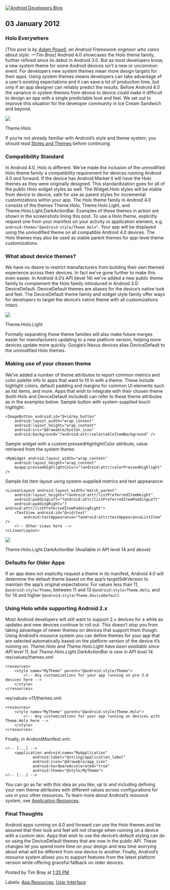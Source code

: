 [![Android Developers Blog](http://3.bp.blogspot.com/-l7gnNEh4qg8/UKqmMerltLI/AAAAAAAAC-c/_aid9jTg9Zk/s1600/blogheader2.png)](http://android-developers.blogspot.com/)

03 January 2012
---------------

### Holo Everywhere

*[This post is by [Adam Powell](https://plus.google.com/107708120842840792570/posts), an Android Framework engineer who cares about style. —Tim Bray]*
 Android 4.0 showcases the Holo theme family, further refined since its debut in Android 3.0. But as most developers know, a new system theme for some Android devices isn’t a new or uncommon event. For developers new system themes mean more design targets for their apps. Using system themes means developers can take advantage of a user’s existing expectations and it can save a lot of production time, but only if an app designer can reliably predict the results. Before Android 4.0 the variance in system themes from device to device could make it difficult to design an app with a single predictable look and feel. We set out to improve this situation for the developer community in Ice Cream Sandwich and beyond.

![](http://3.bp.blogspot.com/-Ih4mfw7ugas/TwNnpaoc79I/AAAAAAAABAE/BmBauVfE7OA/s400/Screenshot_2011-11-17-22-19-53.png)

Theme.Holo

If you’re not already familiar with Android’s style and theme system, you should read [Styles and Themes](http://developer.android.com/guide/topics/ui/themes.html) before continuing.

### Compatibility Standard

In Android 4.0, Holo is different. We’ve made the inclusion of the unmodified Holo theme family a compatibility requirement for devices running Android 4.0 and forward. If the device has Android Market it will have the Holo themes as they were originally designed.
 This standardization goes for all of the public Holo widget styles as well. The Widget.Holo styles will be stable from device to device, safe for use as parent styles for incremental customizations within your app.
 The Holo theme family in Android 4.0 consists of the themes Theme.Holo, Theme.Holo.Light, and Theme.Holo.Light.DarkActionBar. Examples of these themes in action are shown in the screenshots lining this post.
 To use a Holo theme, explicitly request one from your manifest on your activity or application element, e.g. `android:theme="@android:style/Theme.Holo"`. Your app will be displayed using the unmodified theme on all compatible Android 4.0 devices. The Holo themes may also be used as stable parent themes for app-level theme customizations.

### What about device themes?

We have no desire to restrict manufacturers from building their own themed experience across their devices. In fact we’ve gone further to make this even easier. In Android 4.0’s API (level 14) we’ve added a new public theme family to complement the Holo family introduced in Android 3.0: DeviceDefault. DeviceDefault themes are aliases for the device’s native look and feel. The DeviceDefault theme family and widget style family offer ways for developers to target the device’s native theme with all customizations intact.

![](http://1.bp.blogspot.com/-Mi2BW-8T8eY/TwNpdVemR_I/AAAAAAAABAc/-oOTaZ5M4_A/s400/Screenshot_2011-11-17-22-23-18.png)

Theme.Holo.Light

Formally separating these theme families will also make future merges easier for manufacturers updating to a new platform version, helping more devices update more quickly. Google’s Nexus devices alias DeviceDefault to the unmodified Holo themes.

### Making use of your chosen theme

We’ve added a number of theme attributes to report common metrics and color palette info to apps that want to fit in with a theme. These include highlight colors, default padding and margins for common UI elements such as list items, and more. Apps that wish to integrate with their chosen theme (both Holo and DeviceDefault included) can refer to these theme attributes as in the examples below:
 Sample button with system-supplied touch highlight:

    <ImageButton android:id="@+id/my_button"
        android:layout_width="wrap_content"
        android:layout_height="wrap_content"
        android:src="@drawable/button_icon"
        android:background="?android:attr/selectableItemBackground" />

Sample widget with a custom pressedHighlightColor attribute, value retrieved from the system theme:

    <MyWidget android:layout_width="wrap_content"
        android:layout_height="wrap_content"
        myapp:pressedHighlightColor="?android:attr/colorPressedHighlight" />

Sample list item layout using system-supplied metrics and text appearance:

    <LinearLayout android:layout_width="match_parent"
        android:layout_height="?android:attr/listPreferredItemHeight"
        android:paddingLeft="?android:attr/listPreferredItemPaddingLeft"
        android:paddingRight="?android:attr/listPreferredItemPaddingRight">
        <TextView android:id="@+id/text"
            android:textAppearance="?android:attr/textAppearanceListItem" />
        <!-- Other views here -->
    </LinearLayout>

![](http://1.bp.blogspot.com/-99NqKnTQ2Ew/TwNp6O1LBVI/AAAAAAAABAo/TIQZ27oOhd4/s400/Screenshot_2011-11-17-22-24-28.png)

Theme.Holo.Light.DarkActionBar
 (Available in API level 14 and above)

### Defaults for Older Apps

If an app does not explicitly request a theme in its manifest, Android 4.0 will determine the default theme based on the app’s targetSdkVersion to maintain the app’s original expectations: For values less than 11, `@android:style/Theme`; between 11 and 13 `@android:style/Theme.Holo`; and for 14 and higher `@android:style/Theme.DeviceDefault`.

### Using Holo while supporting Android 2.x

Most Android developers will still want to support 2.x devices for a while as updates and new devices continue to roll out. This doesn’t stop you from taking advantage of newer themes on devices that support them though. Using Android’s resource system you can define themes for your app that are selected automatically based on the platform version of the device it’s running on.
 *Theme.Holo and Theme.Holo.Light have been available since API level 11, but Theme.Holo.Light.DarkActionBar is new in API level 14.*
 res/values/themes.xml:

    <resources>
        <style name="MyTheme" parent="@android:style/Theme">
            <!-- Any customizations for your app running on pre-3.0 devices here -->
        </style>
    </resources>

res/values-v11/themes.xml:

    <resources>
        <style name="MyTheme" parent="@android:style/Theme.Holo">
            <!-- Any customizations for your app running on devices with Theme.Holo here -->
        </style>
    </resources>

Finally, in AndroidManifest.xml:

    <!-- [...] -->
        <application android:name="MyApplication"
                android:label="@string/application_label"
                android:icon="@drawable/app_icon"
                android:hardwareAccelerated="true"
                android:theme="@style/MyTheme">
    <!-- [...] -->

You can go as far with this idea as you like, up to and including defining your own theme attributes with different values across configurations for use in your other resources. To learn more about Android’s resource system, see [Application Resources](http://developer.android.com/guide/topics/resources/index.html).

### Final Thoughts

Android apps running on 4.0 and forward can use the Holo themes and be assured that their look and feel will not change when running on a device with a custom skin. Apps that wish to use the device’s default styling can do so using the DeviceDefault themes that are now in the public API. These changes let you spend more time on your design and less time worrying about what will be different from one device to another. Finally, Android’s resource system allows you to support features from the latest platform version while offering graceful fallback on older devices.

Posted by Tim Bray at [1:35 PM](http://android-developers.blogspot.com/2012/01/holo-everywhere.html "permanent link")

Labels: [App Resources](http://android-developers.blogspot.com/search/label/App%20Resources), [User Interface](http://android-developers.blogspot.com/search/label/User%20Interface)


